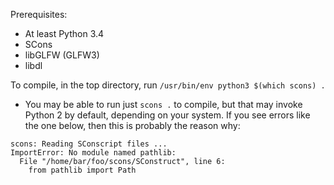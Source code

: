Prerequisites:
- At least Python 3.4
- SCons
- libGLFW (GLFW3)
- libdl

To compile, in the top directory, run `/usr/bin/env python3 $(which scons) .`
- You may be able to run just `scons .` to compile, but that may invoke Python 2 by default, depending on your system. If you see errors like the one below, then this is probably the reason why:
```
scons: Reading SConscript files ...
ImportError: No module named pathlib:
  File "/home/bar/foo/scons/SConstruct", line 6:
    from pathlib import Path
```